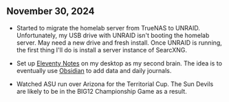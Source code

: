 ## November 30, 2024

- Started to migrate the homelab server from TrueNAS to UNRAID. Unfortunately, my USB drive with UNRAID isn't booting the homelab server. May need a new drive and fresh install. Once UNRAID is running, the first thing I'll do is install a server instance of SearcXNG.

- Set up [Eleventy Notes](https://eleventy-notes.sandroroth.com/) on my desktop as my second brain. The idea is to eventually use [Obsidian](https://obsidian.md/) to add data and daily journals.

- Watched ASU run over Arizona for the Territorial Cup. The Sun Devils are likely to be in the BIG12 Championship Game as a result.

